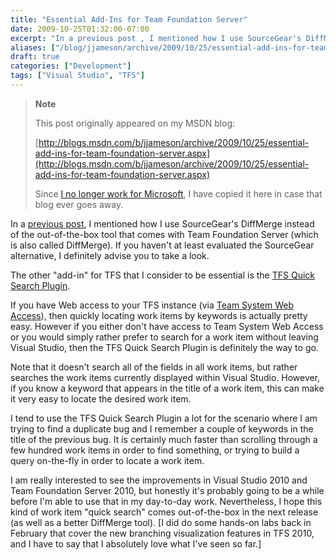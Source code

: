 ```yaml
---
title: "Essential Add-Ins for Team Foundation Server"
date: 2009-10-25T01:32:00-07:00
excerpt: "In a previous post , I mentioned how I use SourceGear's DiffMerge instead of the out-of-the-box tool that comes with Team Foundation Server (which is also called DiffMerge). If you haven't at least evaluated the SourceGear alternative, I definitely advise..."
aliases: ["/blog/jjameson/archive/2009/10/25/essential-add-ins-for-team-foundation-server.aspx"]
draft: true
categories: ["Development"]
tags: ["Visual Studio", "TFS"]
---
```


> **Note**
>
> This post originally appeared on my MSDN blog:
>
> [http://blogs.msdn.com/b/jjameson/archive/2009/10/25/essential-add-ins-for-team-foundation-server.aspx](http://blogs.msdn.com/b/jjameson/archive/2009/10/25/essential-add-ins-for-team-foundation-server.aspx)
>
> Since [I no longer work for Microsoft](/blog/jjameson/2011/09/02/last-day-with-microsoft), I have copied it here in case that blog ever goes away.

In a [previous post](/blog/jjameson/2009/03/24/diffmerge-a-better-differencing-tool), I mentioned how I use SourceGear's DiffMerge instead of the out-of-the-box tool that comes with Team Foundation Server (which is also called DiffMerge). If you haven't at least evaluated the SourceGear alternative, I definitely advise you to take a look.

The other "add-in" for TFS that I consider to be essential is the [TFS Quick Search Plugin](http://www.acorns.com.au/projects/vsaddins/).

If you have Web access to your TFS instance (via [Team System Web Access](http://msdn.microsoft.com/en-us/teamsystem/bb980951.aspx)), then quickly locating work items by keywords is actually pretty easy. However if you either don't have access to Team System Web Access or you would simply rather prefer to search for a work item without leaving Visual Studio, then the TFS Quick Search Plugin is definitely the way to go.

Note that it doesn't search all of the fields in all work items, but rather searches the work items currently displayed within Visual Studio. However, if you know a keyword that appears in the title of a work item, this can make it very easy to locate the desired work item.

I tend to use the TFS Quick Search Plugin a lot for the scenario where I am trying to find a duplicate bug and I remember a couple of keywords in the title of the previous bug. It is certainly much faster than scrolling through a few hundred work items in order to find something, or trying to build a query on-the-fly in order to locate a work item.

I am really interested to see the improvements in Visual Studio 2010 and Team Foundation Server 2010, but honestly it's probably going to be a while before I'm able to use that in my day-to-day work. Nevertheless, I hope this kind of work item "quick search" comes out-of-the-box in the next release (as well as a better DiffMerge tool). [I did do some hands-on labs back in February that cover the new branching visualization features in TFS 2010, and I have to say that I absolutely love what I've seen so far.]

